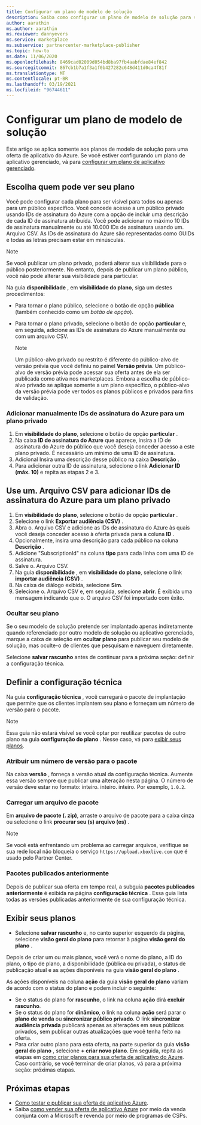 ```yaml
---
title: Configurar um plano de modelo de solução
description: Saiba como configurar um plano de modelo de solução para sua oferta de aplicativo do Azure no Partner Center.
author: aarathin
ms.author: aarathin
ms.reviewer: dannyevers
ms.service: marketplace
ms.subservice: partnercenter-marketplace-publisher
ms.topic: how-to
ms.date: 11/06/2020
ms.openlocfilehash: 8469cad02009d054bd8ba97fb4aabfdae84ef842
ms.sourcegitcommit: 867cb1b7a1f3a1f0b427282c648d411d0ca4f81f
ms.translationtype: MT
ms.contentlocale: pt-BR
ms.lasthandoff: 03/19/2021
ms.locfileid: "96744611"
---
```

# <a name="configure-a-solution-template-plan"></a>Configurar um plano de modelo de solução

Este artigo se aplica somente aos planos de modelo de solução para uma oferta de aplicativo do Azure. Se você estiver configurando um plano de aplicativo gerenciado, vá para [configurar um plano de aplicativo gerenciado](create-new-azure-apps-offer-managed.md).

## <a name="choose-who-can-see-your-plan"></a>Escolha quem pode ver seu plano

Você pode configurar cada plano para ser visível para todos ou apenas para um público específico. Você concede acesso a um público privado usando IDs de assinatura do Azure com a opção de incluir uma descrição de cada ID de assinatura atribuída. Você pode adicionar no máximo 10 IDs de assinatura manualmente ou até 10.000 IDs de assinatura usando um. Arquivo CSV. As IDs de assinatura do Azure são representadas como GUIDs e todas as letras precisam estar em minúsculas.

> [!NOTE]
> Se você publicar um plano privado, poderá alterar sua visibilidade para o público posteriormente. No entanto, depois de publicar um plano público, você não pode alterar sua visibilidade para particular.

Na guia **disponibilidade** , em **visibilidade do plano**, siga um destes procedimentos:

- Para tornar o plano público, selecione o botão de opção **pública** (também conhecido como um _botão de opção_).
- Para tornar o plano privado, selecione o botão de opção **particular** e, em seguida, adicione as IDs de assinatura do Azure manualmente ou com um arquivo CSV.

    > [!NOTE]
    > Um público-alvo privado ou restrito é diferente do público-alvo de versão prévia que você definiu no painel **Versão prévia**. Um público-alvo de versão prévia pode acessar sua oferta antes de ela ser publicada como ativa nos marketplaces. Embora a escolha de público-alvo privado se aplique somente a um plano específico, o público-alvo da versão prévia pode ver todos os planos públicos e privados para fins de validação.

### <a name="manually-add-azure-subscription-ids-for-a-private-plan"></a>Adicionar manualmente IDs de assinatura do Azure para um plano privado

1. Em **visibilidade do plano**, selecione o botão de opção **particular** .
1. Na caixa **ID de assinatura do Azure** que aparece, insira a ID de assinatura do Azure do público que você deseja conceder acesso a este plano privado. É necessário um mínimo de uma ID de assinatura.
1. Adicional Insira uma descrição desse público na caixa **Descrição** .
1. Para adicionar outra ID de assinatura, selecione o link **Adicionar ID (máx. 10)** e repita as etapas 2 e 3.

## <a name="use-a-csv-file-to-add-azure-subscription-ids-for-a-private-plan"></a>Use um. Arquivo CSV para adicionar IDs de assinatura do Azure para um plano privado

1. Em **visibilidade do plano**, selecione o botão de opção **particular** .
1. Selecione o link **Exportar audiência (CSV)** .
1. Abra o. Arquivo CSV e adicione as IDs de assinatura do Azure às quais você deseja conceder acesso à oferta privada para a coluna **ID** .
1. Opcionalmente, insira uma descrição para cada público na coluna **Descrição** .
1. Adicione "SubscriptionId" na coluna **tipo** para cada linha com uma ID de assinatura.
1. Salve o. Arquivo CSV.
1. Na guia **disponibilidade** , em **visibilidade do plano**, selecione o link **importar audiência (CSV)** .
1. Na caixa de diálogo exibida, selecione **Sim**.
1. Selecione o. Arquivo CSV e, em seguida, selecione **abrir**. É exibida uma mensagem indicando que o. O arquivo CSV foi importado com êxito.

### <a name="hide-your-plan"></a>Ocultar seu plano

Se o seu modelo de solução pretende ser implantado apenas indiretamente quando referenciado por outro modelo de solução ou aplicativo gerenciado, marque a caixa de seleção em **ocultar plano** para publicar seu modelo de solução, mas oculte-o de clientes que pesquisam e naveguem diretamente.

Selecione **salvar rascunho** antes de continuar para a próxima seção: definir a configuração técnica.

## <a name="define-the-technical-configuration"></a>Definir a configuração técnica

Na guia **configuração técnica** , você carregará o pacote de implantação que permite que os clientes implantem seu plano e forneçam um número de versão para o pacote.

> [!NOTE]
> Essa guia não estará visível se você optar por reutilizar pacotes de outro plano na guia **configuração do plano** . Nesse caso, vá para [exibir seus planos](#view-your-plans).

### <a name="assign-a-version-number-for-the-package"></a>Atribuir um número de versão para o pacote

Na caixa **versão** , forneça a versão atual da configuração técnica. Aumente essa versão sempre que publicar uma alteração nesta página. O número de versão deve estar no formato: inteiro. inteiro. inteiro. Por exemplo, `1.0.2`.

### <a name="upload-a-package-file"></a>Carregar um arquivo de pacote

Em **arquivo de pacote (. zip)**, arraste o arquivo de pacote para a caixa cinza ou selecione o link **procurar seu (s) arquivo (es)** .

> [!NOTE]
> Se você está enfrentando um problema ao carregar arquivos, verifique se sua rede local não bloqueia o serviço `https://upload.xboxlive.com` que é usado pelo Partner Center.

### <a name="previously-published-packages"></a>Pacotes publicados anteriormente

Depois de publicar sua oferta em tempo real, a subguia **pacotes publicados anteriormente** é exibida na página **configuração técnica** . Essa guia lista todas as versões publicadas anteriormente de sua configuração técnica.

## <a name="view-your-plans"></a>Exibir seus planos

- Selecione **salvar rascunho** e, no canto superior esquerdo da página, selecione **visão geral do plano** para retornar à página **visão geral do plano** .

Depois de criar um ou mais planos, você verá o nome do plano, a ID do plano, o tipo de plano, a disponibilidade (pública ou privada), o status de publicação atual e as ações disponíveis na guia **visão geral do plano** .

As ações disponíveis na coluna **ação** da guia **visão geral do plano** variam de acordo com o status do plano e podem incluir o seguinte:

- Se o status do plano for **rascunho**, o link na coluna **ação** dirá **excluir rascunho**.
- Se o status do plano for **dinâmico**, o link na coluna **ação** será parar o **plano de venda** ou **sincronizar público privado**. O link **sincronizar audiência privada** publicará apenas as alterações em seus públicos privados, sem publicar outras atualizações que você tenha feito na oferta.
- Para criar outro plano para esta oferta, na parte superior da guia **visão geral do plano** , selecione **+ criar novo plano**. Em seguida, repita as etapas em [como criar planos para sua oferta de aplicativo do Azure](create-new-azure-apps-offer-plans.md). Caso contrário, se você terminar de criar planos, vá para a próxima seção: próximas etapas.

## <a name="next-steps"></a>Próximas etapas

- [Como testar e publicar sua oferta de aplicativo Azure](create-new-azure-apps-offer-test-publish.md).
- Saiba [como vender sua oferta de aplicativo Azure](create-new-azure-apps-offer-marketing.md) por meio da venda conjunta com a Microsoft e revenda por meio de programas de CSPs.
